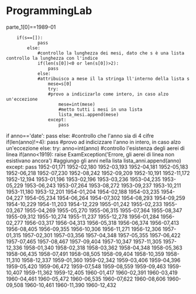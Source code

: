 # ProgrammingLab


parte_1[0]==1989-01


        if(s==[]):
                pass
            else:
                #controllo la lunghezza dei mesi, dato che s è una lista controllo la lunghezza con l'indice
                if(len(s[0])<0 or len(s[0])>2):
                    pass
                else:
                #attribuisco a mese il la stringa ll'interno della lista s
                    mese=s[0]
                    try:
                    #provo a indicizarlo come intero, in caso alzo un'eccezione
                        mese=int(mese)
                        #metto tutti i mesi in una lista
                        lista_mesi.append(mese)
                    except:
                        pass

if anno=='date':
                pass
            else:
                #controllo che l'anno sia di 4 cifre
                if(len(anno)!=4):
                    pass
                #provo ad indicizzare l'anno in intero, in caso alzo un'eccezione
                else:
                    try:
                        anno=int(anno)
                        #controllo l'esistenza degli aerei di linea
                        if(anno<1919):
                            raise ExamException('Errore, gli aerei di linea non esistivano ancora')
                        #aggiungo gli anni nella lista
                        lista_anni.append(anno)
                    except:
                        pass
1952-01,171
1952-02,180
1952-03,193
1952-04,181
1952-05,183
1952-06,218
1952-07,230
1952-08,242
1952-09,209
1952-10,191
1952-11,172
1952-12,194
1953-01,196
1953-02,196
1953-03,236
1953-04,235
1953-05,229
1953-06,243
1953-07,264
1953-08,272
1953-09,237
1953-10,211
1953-11,180
1953-12,201
1954-01,204
1954-02,188
1954-03,235
1954-04,227
1954-05,234
1954-06,264
1954-07,302
1954-08,293
1954-09,259
1954-10,229
1954-11,203
1954-12,229
1955-01,242
1955-02,233
1955-03,267
1955-04,269
1955-05,270
1955-06,315
1955-07,364
1955-08,347
1955-09,312
1955-10,274
1955-11,237
1955-12,278
1956-01,284
1956-02,277
1956-03,317
1956-04,313
1956-05,318
1956-06,374
1956-07,413
1956-08,405
1956-09,355
1956-10,306
1956-11,271
1956-12,306
1957-01,315
1957-02,301
1957-03,356
1957-04,348
1957-05,355
1957-06,422
1957-07,465
1957-08,467
1957-09,404
1957-10,347
1957-11,305
1957-12,336
1958-01,340
1958-02,318
1958-03,362
1958-04,348
1958-05,363
1958-06,435
1958-07,491
1958-08,505
1958-09,404
1958-10,359
1958-11,310
1958-12,337
1959-01,360
1959-02,342
1959-03,406
1959-04,396
1959-05,420
1959-06,472
1959-07,548
1959-08,559
1959-09,463
1959-10,407
1959-11,362
1959-12,405
1960-01,417
1960-02,391
1960-03,419
1960-04,461
1960-05,472
1960-06,535
1960-07,622
1960-08,606
1960-09,508
1960-10,461
1960-11,390
1960-12,432